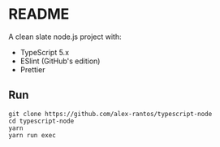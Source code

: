 # README

A clean slate node.js project with:

- TypeScript 5.x
- ESlint (GitHub's edition)
- Prettier

## Run

```properties
git clone https://github.com/alex-rantos/typescript-node
cd typescript-node
yarn
yarn run exec
```
